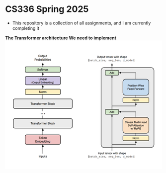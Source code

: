 # CS336 Spring 2025

- This repository is a collection of all assignments, and I am currently completing it

**The Transformer architecture We need to implement**
![Decoder](Transformer.png)